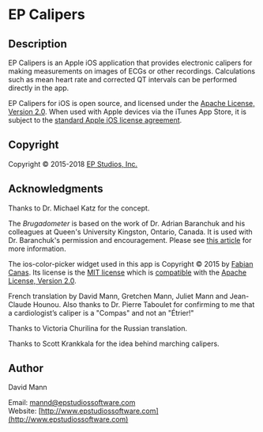 EP Calipers
===========



## Description
EP Calipers is an Apple iOS application that provides
electronic calipers for making measurements on images of ECGs or other
recordings.  Calculations such as mean heart rate and corrected
QT intervals can be performed directly in the app.

EP Calipers for iOS is open source, and licensed under the 
[Apache License, Version 2.0](http://www.apache.org/licenses/LICENSE-2.0.html).  When used with Apple devices via the iTunes App Store, it is subject to the [standard Apple iOS license agreement](http://images.apple.com/legal/sla/docs/AppleStoreApp.pdf).

## Copyright
Copyright © 2015-2018 [EP Studios, Inc.](http://www.epstudiossoftware.com)

## Acknowledgments
Thanks to Dr. Michael Katz for the concept.

The *Brugadometer* is based on the work of Dr. Adrian Baranchuk and his colleagues at Queen's University
Kingston, Ontario, Canada.  It is used with Dr. Baranchuk's permission and encouragement.  Please see [this article](http://europace.oxfordjournals.org/content/16/11/1639) for more information.

The ios-color-picker widget used in this app is Copyright © 2015 by [Fabian Canas](https://github.com/fcanas/ios-color-picker/blob/master/LICENSE).  Its license is the [MIT license](https://opensource.org/licenses/MIT) which is [compatible](https://en.wikipedia.org/wiki/License_compatibility) with the [Apache License, Version 2.0](http://www.apache.org/licenses/LICENSE-2.0.html).

French translation by David Mann, Gretchen Mann, Juliet Mann and Jean-Claude Hounou.  Also thanks to Dr. Pierre Taboulet for confirming to me that a cardiologist’s caliper is a "Compas" and not an "Étrier!"

Thanks to Victoria Churilina for the Russian translation.

Thanks to Scott Krankkala for the idea behind marching calipers.

## Author
David Mann

Email: [mannd@epstudiossoftware.com](mailto:mannd@epstudiossoftware.com)  
Website: [http://www.epstudiossoftware.com](http://www.epstudiossoftware.com)   

